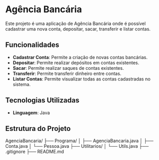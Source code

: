 # Agência Bancária

Este projeto é uma aplicação de Agência Bancária onde é possível cadastrar uma nova conta, depositar, sacar, transferir e listar contas.

## Funcionalidades

- **Cadastrar Conta**: Permite a criação de novas contas bancárias.
- **Depositar**: Permite realizar depósitos em contas existentes.
- **Sacar**: Permite realizar saques de contas existentes.
- **Transferir**: Permite transferir dinheiro entre contas.
- **Listar Contas**: Permite visualizar todas as contas cadastradas no sistema.

## Tecnologias Utilizadas

- **Linguagem**: Java

## Estrutura do Projeto

AgenciaBancaria/
├── Programa/
│   ├── AgenciaBancaria.java
│   ├── Conta.java
│   └── Pessoa.java
├── Utilitarios/
│   └── Utils.java
├── .gitignore
├── README.md

